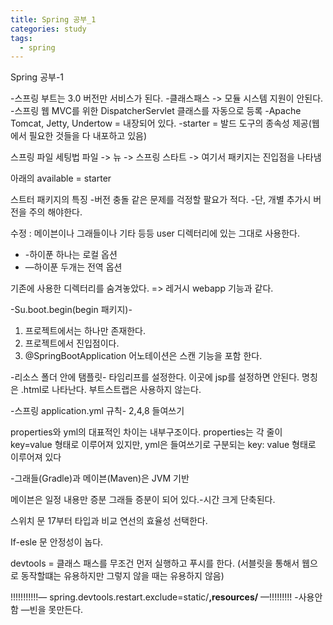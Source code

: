 ```yaml
---
title: Spring 공부_1
categories: study
tags:
  - spring
---
```

Spring 공부-1

-스프링 부트는 3.0 버전만 서비스가 된다.
-클래스패스 -> 모듈 시스템 지원이 안된다.
-스프링 웹 MVC를 위한 DispatcherServlet 클래스를 자동으로 등록
-Apache Tomcat, Jetty, Undertow = 내장되어 있다.
-starter = 발드 도구의 종속성 제공(웹에서 필요한 것들을 다 내포하고 있음)


스프링 파일 세팅법
파일 -> 뉴 -> 스프링 스타트 -> 여기서 패키지는 진입점을 나타냄



아래의 available = starter



스트터 패키지의 특징
-버전 충돌 같은 문제를 걱정할 팔요가 적다.
-단, 개별 추가시 버전을 주의 해야한다.


수정 : 메이븐이나 그래들이나 기타 등등 user 디렉터리에 있는 그대로 사용한다.

- -하이푼 하나는 로컬 옵션
- —하이푼 두개는 전역 옵션

기존에 사용한 디렉터리를 숨겨놓았다. => 레거시 webapp 기능과 같다.



-Su.boot.begin(begin 패키지)-
1. 프로젝트에서는 하나만 존재한다.
2. 프로젝트에서 진입점이다.
3. @SpringBootApplication 어노테이션은 스캔 기능을 포함 한다.



-리소스 폴더 안에 탬플릿-
타임리프를 설정한다. 이곳에 jsp를 설정하면 안된다. 명칭은 .html로 나타난다. 부트스트랩은 사용하지 않는다.


-스프링 application.yml 규칙-
2,4,8 들여쓰기

properties와 yml의 대표적인 차이는 내부구조이다. properties는 각 줄이 key=value 형태로 이루어져 있지만, yml은 들여쓰기로 구분되는 key: value 형태로 이루어져 있다


-그래들(Gradle)과 메이븐(Maven)은 JVM 기반


메이븐은 일정 내용만 증분
그래들 증분이 되어 있다.-시간 크게 단축된다.

스위치 문
17부터 타입과 비교 연선의 효율성 선택한다.

If-esle 문
안정성이 놉다.

devtools = 클래스 패스를 무조건 먼저 실행하고 푸시를 한다. (서블릿을 통해서 웹으로 동작할떄는 유용하지만 그렇지 않을 때는 유용하지 않음)


!!!!!!!!!!!— spring.devtools.restart.exclude=static/**,resources/** —!!!!!!!!!
-사용안함 —빈을 못만든다.







